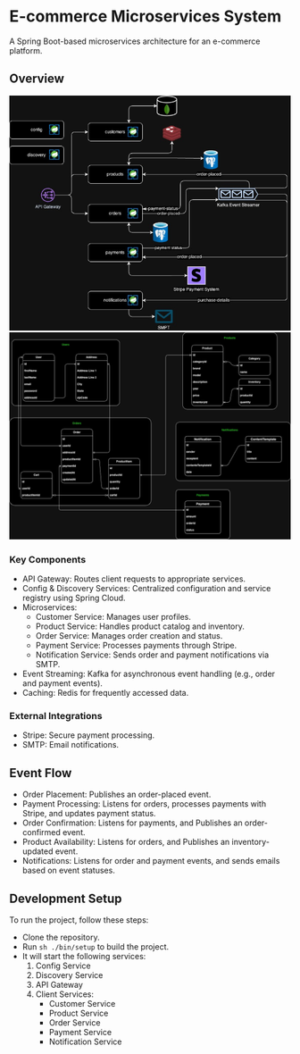 # E-commerce Microservices System
A Spring Boot-based microservices architecture for an e-commerce platform.

## Overview
<img src="media/api-design.jpg" alt="E-commerce Microservices System" />
<img src="media/models.jpg" alt="E-commerce Microservices System Models">

### Key Components
- API Gateway: Routes client requests to appropriate services.
- Config & Discovery Services: Centralized configuration and service registry using Spring Cloud.
- Microservices:
  - Customer Service: Manages user profiles.
  - Product Service: Handles product catalog and inventory.
  - Order Service: Manages order creation and status.
  - Payment Service: Processes payments through Stripe.
  - Notification Service: Sends order and payment notifications via SMTP.
- Event Streaming: Kafka for asynchronous event handling (e.g., order and payment events).
- Caching: Redis for frequently accessed data.

### External Integrations
- Stripe: Secure payment processing.
- SMTP: Email notifications.

## Event Flow
- Order Placement: Publishes an order-placed event.
- Payment Processing: Listens for orders, processes payments with Stripe, and updates payment status.
- Order Confirmation: Listens for payments, and Publishes an order-confirmed event.
- Product Availability: Listens for orders, and Publishes an inventory-updated event.
- Notifications: Listens for order and payment events, and sends emails based on event statuses.

## Development Setup

To run the project, follow these steps:

- Clone the repository.
- Run `sh ./bin/setup` to build the project.
- It will start the following services:
  1. Config Service
  2. Discovery Service
  3. API Gateway
  4. Client Services:
     - Customer Service
     - Product Service
     - Order Service
     - Payment Service
     - Notification Service

